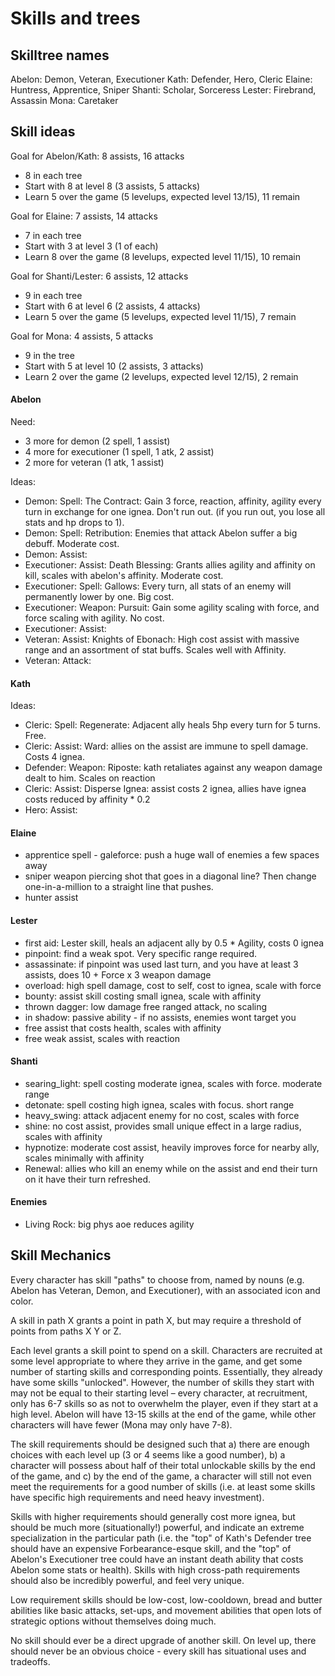 # Skills and trees

## Skilltree names

Abelon: Demon, Veteran, Executioner
Kath:   Defender, Hero, Cleric
Elaine: Huntress, Apprentice, Sniper
Shanti: Scholar, Sorceress
Lester: Firebrand, Assassin
Mona:   Caretaker

## Skill ideas

Goal for Abelon/Kath: 8 assists, 16 attacks
- 8 in each tree
- Start with 8 at level 8 (3 assists, 5 attacks)
- Learn 5 over the game (5 levelups, expected level 13/15), 11 remain

Goal for Elaine: 7 assists, 14 attacks
- 7 in each tree
- Start with 3 at level 3 (1 of each)
- Learn 8 over the game (8 levelups, expected level 11/15), 10 remain

Goal for Shanti/Lester: 6 assists, 12 attacks
- 9 in each tree
- Start with 6 at level 6 (2 assists, 4 attacks)
- Learn 5 over the game (5 levelups, expected level 11/15), 7 remain

Goal for Mona: 4 assists, 5 attacks
- 9 in the tree
- Start with 5 at level 10 (2 assists, 3 attacks)
- Learn 2 over the game (2 levelups, expected level 12/15), 2 remain

#### Abelon

Need:
- 3 more for demon (2 spell, 1 assist)
- 4 more for executioner (1 spell, 1 atk, 2 assist)
- 2 more for veteran (1 atk, 1 assist)

Ideas:
- Demon: Spell: The Contract: Gain 3 force, reaction, affinity, agility every turn in exchange for one ignea. Don't run out. (if you run out, you lose all stats and hp drops to 1).
- Demon: Spell: Retribution: Enemies that attack Abelon suffer a big debuff. Moderate cost.
- Demon: Assist:
- Executioner: Assist: Death Blessing: Grants allies agility and affinity on kill, scales with abelon's affinity. Moderate cost.
- Executioner: Spell: Gallows: Every turn, all stats of an enemy will permanently lower by one. Big cost.
- Executioner: Weapon: Pursuit: Gain some agility scaling with force, and force scaling with agility. No cost.
- Executioner: Assist:
- Veteran: Assist: Knights of Ebonach: High cost assist with massive range and an assortment of stat buffs. Scales well with Affinity.
- Veteran: Attack:

#### Kath

Ideas:
- Cleric: Spell: Regenerate: Adjacent ally heals 5hp every turn for 5 turns. Free.
- Cleric: Assist: Ward: allies on the assist are immune to spell damage. Costs 4 ignea.
- Defender: Weapon: Riposte: kath retaliates against any weapon damage dealt to him. Scales on reaction
- Cleric: Assist: Disperse Ignea: assist costs 2 ignea, allies have ignea costs reduced by affinity * 0.2
- Hero: Assist: 

#### Elaine

- apprentice spell - galeforce: push a huge wall of enemies a few spaces away
- sniper weapon piercing shot that goes in a diagonal line? Then change one-in-a-million to a straight line that pushes.
- hunter assist

#### Lester

- first aid: Lester skill, heals an adjacent ally by 0.5 * Agility, costs 0 ignea
- pinpoint: find a weak spot. Very specific range required.
- assassinate: if pinpoint was used last turn, and you have at least 3 assists,
does 10 + Force x 3 weapon damage
- overload: high spell damage, cost to self, cost to ignea, scale with force
- bounty: assist skill costing small ignea, scale with affinity
- thrown dagger: low damage free ranged attack, no scaling
- in shadow: passive ability - if no assists, enemies wont target you
- free assist that costs health, scales with affinity
- free weak assist, scales with reaction

#### Shanti

- searing_light: spell costing moderate ignea, scales with force. moderate range
- detonate: spell costing high ignea, scales with focus. short range
- heavy_swing: attack adjacent enemy for no cost, scales with force
- shine: no cost assist, provides small unique effect in a large radius, scales with affinity
- hypnotize: moderate cost assist, heavily improves force for nearby ally, scales minimally with affinity
- Renewal: allies who kill an enemy while on the assist and end their turn on it have their turn refreshed.

#### Enemies

- Living Rock: big phys aoe reduces agility

## Skill Mechanics

Every character has skill "paths" to choose from, named by nouns
(e.g. Abelon has Veteran, Demon, and Executioner), with an associated icon and
color.

A skill in path X grants a point in path X, but may require a threshold of
points from paths X Y or Z.

Each level grants a skill point to spend on a skill. Characters are recruited at some level appropriate to where they arrive in the game, and get some number of starting skills and corresponding points. Essentially, they already have some skills "unlocked". However, the number of skills they start with may not be equal to their starting level – every character, at recruitment, only has 6-7 skills so as not to overwhelm the player, even if they start at a high level. Abelon will have 13-15 skills at the end of the game, while other characters will have fewer (Mona may only have 7-8).

The skill requirements should be designed such that a) there are enough choices
with each level up (3 or 4 seems like a good number), b) a character will
possess about half of their total unlockable skills by the end of the game,
and c) by the end of the game, a character will still not even meet the
requirements for a good number of skills (i.e. at least some skills have
specific high requirements and need heavy investment).

Skills with higher requirements should generally cost more ignea, but should be
much more (situationally!) powerful, and indicate an extreme specialization in
the particular path (i.e. the "top" of Kath's Defender tree should have an
expensive Forbearance-esque skill, and the "top" of Abelon's Executioner tree
could have an instant death ability that costs Abelon some stats or health).
Skills with high cross-path requirements should also be incredibly powerful,
and feel very unique.

Low requirement skills should be low-cost, low-cooldown, bread and butter
abilities like basic attacks, set-ups, and movement abilities that open lots of
strategic options without themselves doing much.

No skill should ever be a direct upgrade of another skill. On level up, there
should never be an obvious choice - every skill has situational uses and
tradeoffs.
